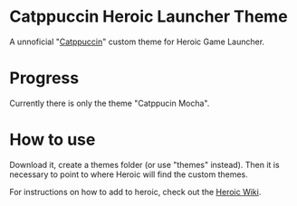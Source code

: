 # Catppuccin Heroic Launcher Theme

A unnoficial "[Catppuccin](https://github.com/catppuccin/catppuccin)" custom theme for Heroic Game Launcher.

# Progress

Currently there is only the theme "Catppucin Mocha".

# How to use

Download it, create a themes folder (or use "themes" instead). Then it is necessary to point to where Heroic will find the custom themes.

For instructions on how to add to heroic, check out the [Heroic Wiki](https://github.com/Heroic-Games-Launcher/HeroicGamesLauncher/wiki/Custom-Themes).